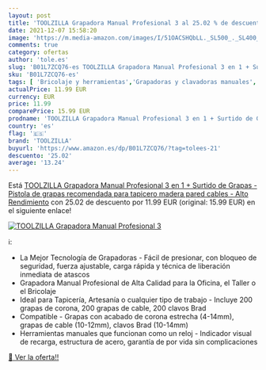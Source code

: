```yaml
---
layout: post
title: 'TOOLZILLA Grapadora Manual Profesional 3 al 25.02 % de descuento'
date: 2021-12-07 15:58:20
image: 'https://m.media-amazon.com/images/I/51OACSHQbLL._SL500_._SL400_.jpg'
comments: true
category: ofertas
author: 'tole.es'
slug: 'B01L7ZCQ76-es TOOLZILLA Grapadora Manual Profesional 3 en 1 + Surtido de...'
sku: 'B01L7ZCQ76-es'
tags: [ 'Bricolaje y herramientas','Grapadoras y clavadoras manuales','Herramientas de mano','Herramientas manuales y eléctricas','grapadora','toolzilla', ]
actualPrice: 11.99 EUR
currency: EUR
price: 11.99
comparePrice: 15.99 EUR
prodname: 'TOOLZILLA Grapadora Manual Profesional 3 en 1 + Surtido de Grapas - Pistola de grapas recomendada para tapicero  madera  pared  cables - Alto Rendimiento'
country: 'es'
flag: '🇪🇸'
brand: 'TOOLZILLA'
buyurl: 'https://www.amazon.es/dp/B01L7ZCQ76/?tag=tolees-21'
descuento: '25.02'
average: '13.24'
---
```


Está [TOOLZILLA Grapadora Manual Profesional 3 en 1 + Surtido de Grapas - Pistola de grapas recomendada para tapicero  madera  pared  cables - Alto Rendimiento](https://www.amazon.es/dp/B01L7ZCQ76/?tag=tolees-21) con 25.02 de descuento por 11.99 EUR (original: 15.99 EUR) en el siguiente enlace!

[![TOOLZILLA Grapadora Manual Profesional 3](https://m.media-amazon.com/images/I/51OACSHQbLL._SL500_._SL400_.jpg)](https://www.amazon.es/dp/B01L7ZCQ76/?tag=tolees-21)

ℹ️:

- La Mejor Tecnología de Grapadoras - Fácil de presionar, con bloqueo de seguridad, fuerza ajustable, carga rápida y técnica de liberación inmediata de atascos
- Grapadora Manual Profesional de Alta Calidad para la Oficina, el Taller o el Bricolaje
- Ideal para Tapicería, Artesanía o cualquier tipo de trabajo - Incluye 200 grapas de corona, 200 grapas de cable, 200 clavos Brad
- Compatible - Grapas con acabado de corona estrecha (4-14mm), grapas de cable (10-12mm), clavos Brad (10-14mm)
- Herramientas manuales que funcionan como un reloj - Indicador visual de recarga, estructura de acero, garantía de por vida sin complicaciones

[🛒 Ver la oferta!!](https://www.amazon.es/dp/B01L7ZCQ76/?tag=tolees-21)
